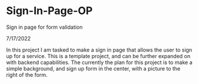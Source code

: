 # Sign-In-Page-OP
Sign in page for form validation



7/17/2022

In this project I am tasked to make a sign in page that allows the user to sign up for
a service.  This is a template project, and can be further expanded on with backend
capabilities.  The currently the plan for this project is to make a simple
background, and sign up form in the center, with a picture to the right of the form.  

